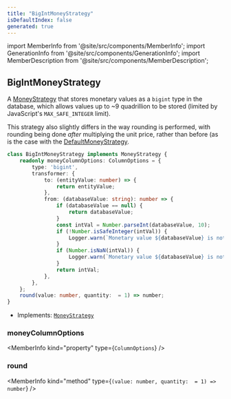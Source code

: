 ```yaml
---
title: "BigIntMoneyStrategy"
isDefaultIndex: false
generated: true
---
```

<!-- This file was generated from the Vendure source. Do not modify. Instead, re-run the "docs:build" script -->
import MemberInfo from '@site/src/components/MemberInfo';
import GenerationInfo from '@site/src/components/GenerationInfo';
import MemberDescription from '@site/src/components/MemberDescription';


## BigIntMoneyStrategy

<GenerationInfo sourceFile="packages/core/src/config/entity/bigint-money-strategy.ts" sourceLine="18" packageName="@vendure/core" since="2.0.0" />

A <a href='/reference/typescript-api/money/money-strategy#moneystrategy'>MoneyStrategy</a> that stores monetary values as a `bigint` type in the database, which
allows values up to ~9 quadrillion to be stored (limited by JavaScript's `MAX_SAFE_INTEGER` limit).

This strategy also slightly differs in the way rounding is performed, with rounding being done _after_
multiplying the unit price, rather than before (as is the case with the <a href='/reference/typescript-api/money/default-money-strategy#defaultmoneystrategy'>DefaultMoneyStrategy</a>.

```ts title="Signature"
class BigIntMoneyStrategy implements MoneyStrategy {
    readonly moneyColumnOptions: ColumnOptions = {
        type: 'bigint',
        transformer: {
            to: (entityValue: number) => {
                return entityValue;
            },
            from: (databaseValue: string): number => {
                if (databaseValue == null) {
                    return databaseValue;
                }
                const intVal = Number.parseInt(databaseValue, 10);
                if (!Number.isSafeInteger(intVal)) {
                    Logger.warn(`Monetary value ${databaseValue} is not a safe integer!`);
                }
                if (Number.isNaN(intVal)) {
                    Logger.warn(`Monetary value ${databaseValue} is not a number!`);
                }
                return intVal;
            },
        },
    };
    round(value: number, quantity:  = 1) => number;
}
```
* Implements: <code><a href='/reference/typescript-api/money/money-strategy#moneystrategy'>MoneyStrategy</a></code>



<div className="members-wrapper">

### moneyColumnOptions

<MemberInfo kind="property" type={`ColumnOptions`}   />


### round

<MemberInfo kind="method" type={`(value: number, quantity:  = 1) => number`}   />




</div>
